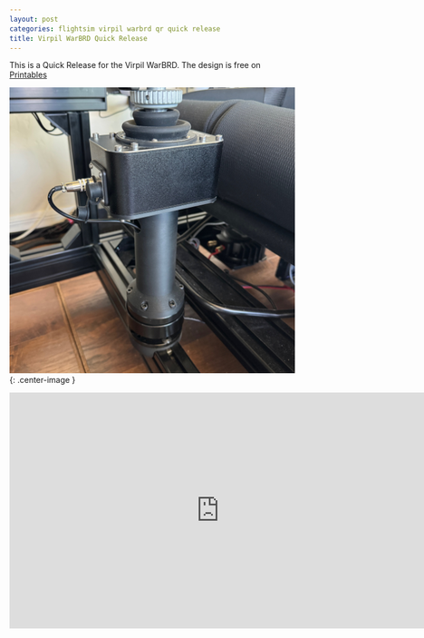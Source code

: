 ```yaml
---
layout: post
categories: flightsim virpil warbrd qr quick release
title: Virpil WarBRD Quick Release
---
```


This is a Quick Release for the Virpil WarBRD. The design is free on [Printables](https://www.printables.com/model/1094715-flightstick-simrig-quick-release-virpil-warbrd)

![](/assets/wbqr/wbqr1.jpg){: .center-image }

<iframe width="740" height="416" class="center-image" src="https://www.youtube.com/embed/X_5XEbTMZkc?si=jtqs7g382LLvXJZh" title="YouTube video player" frameborder="0" allow="accelerometer; autoplay; clipboard-write; encrypted-media; gyroscope; picture-in-picture; web-share" referrerpolicy="strict-origin-when-cross-origin" allowfullscreen></iframe>